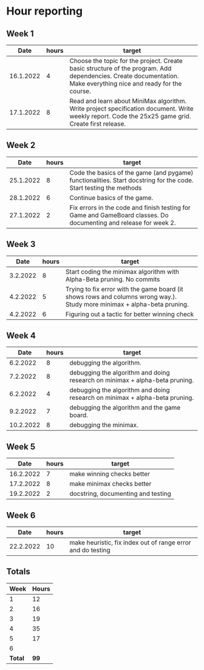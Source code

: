 # Hour reporting

## Week 1

Date       | hours | target|
-----------|------|--------|
16.1.2022 | 4 | Choose the topic for the project. Create basic structure of the program. Add dependencies. Create documentation. Make everything nice and ready for the course. |
17.1.2022 | 8 | Read and learn about MiniMax algorithm. Write project specification document. Write weekly report. Code the 25x25 game grid. Create first release. |


## Week 2

Date       | hours | target|
-----------|------|--------|
25.1.2022 | 8  | Code the basics of the game (and pygame) functionalities. Start docstring for the code.  Start testing the methods|
28.1.2022 | 6  | Continue basics of the game.|
27.1.2022 | 2  | Fix errors in the code and finish testing for Game and GameBoard classes. Do documenting and release for week 2.|


## Week 3

Date       | hours | target|
-----------|------|--------|
3.2.2022 | 8 | Start coding the minimax algorithm with Alpha-Beta pruning. No commits|
4.2.2022 | 5 | Trying to fix error with the game board (it shows rows and columns wrong way.). Study more minimax + alpha-beta pruning.|
4.2.2022 | 6 | Figuring out a tactic for better winning check|


## Week 4

Date       | hours | target|
-----------|------|--------|
6.2.2022 | 8  | debugging the algorithm.  |
7.2.2022 | 8  | debugging the algorithm and doing research on minimax + alpha-beta pruning. |
6.2.2022 | 4  | debugging the algorithm and doing research on minimax + alpha-beta pruning. |
9.2.2022 | 7  | debugging the algorithm and the game board.  |
10.2.2022 | 8  | debugging the minimax.  |



## Week 5

Date       | hours | target|
-----------|------|--------|
 | 16.2.2022 | 7 | make winning checks better |
 | 17.2.2022 | 8 | make minimax checks better |
 | 19.2.2022 | 2 | docstring, documenting and testing|


## Week 6
Date       | hours| target|
-----------|------|--------|
22.2.2022 | 10 | make heuristic, fix index out of range error and do testing |


## Totals

 Week   | Hours     |
--------|----------|
 1      |    12   |
 2      |    16   |
 3      |    19  |
 4      |     35   |
 5      |     17   |
 6      |       |
**Total** | **99**|

